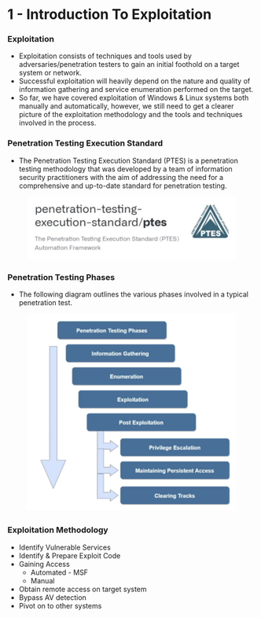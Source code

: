 # 1 - Introduction To Exploitation

### **Exploitation**

* Exploitation consists of techniques and tools used by adversaries/penetration testers to gain an initial foothold on a target system or network.
* Successful exploitation will heavily depend on the nature and quality of information gathering and service enumeration performed on the target.
* So far, we have covered exploitation of Windows & Linux systems both manually and automatically, however, we still need to get a clearer picture of the exploitation methodology and the tools and techniques involved in the process.

### **Penetration Testing Execution Standard**

* The Penetration Testing Execution Standard (PTES) is a penetration testing methodology that was developed by a team of information security practitioners with the aim of addressing the need for a comprehensive and up-to-date standard for penetration testing.

<figure><img src="../../.gitbook/assets/image (9) (2).png" alt=""><figcaption></figcaption></figure>

### **Penetration Testing Phases**

* The following diagram outlines the various phases involved in a typical penetration test.

<figure><img src="../../.gitbook/assets/image (10) (1).png" alt=""><figcaption></figcaption></figure>

### **Exploitation Methodology**

* Identify Vulnerable Services
* Identify & Prepare Exploit Code
* Gaining Access
  * Automated - MSF
  * Manual
* Obtain remote access on target system
* Bypass AV detection
* Pivot on to other systems



